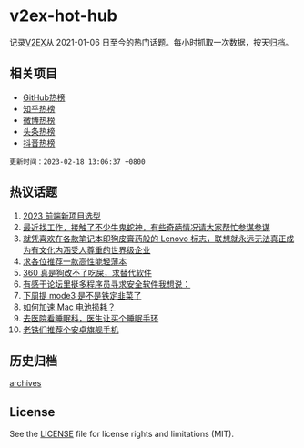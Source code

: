 # v2ex-hot-hub

 记录[V2EX](https://www.v2ex.com/)从 2021-01-06 日至今的热门话题。每小时抓取一次数据，按天[归档](archives)。
 
 ## 相关项目

- [GitHub热榜](https://github.com/lonnyzhang423/github-hot-hub)
- [知乎热榜](https://github.com/lonnyzhang423/zhihu-hot-hub)
- [微博热榜](https://github.com/lonnyzhang423/weibo-hot-hub)
- [头条热榜](https://github.com/lonnyzhang423/toutiao-hot-hub)
- [抖音热榜](https://github.com/lonnyzhang423/douyin-hot-hub)


 `更新时间：2023-02-18 13:06:37 +0800`

## 热议话题

1. [2023 前端新项目选型](https://www.v2ex.com/t/916984)
1. [最近找工作，接触了不少牛鬼蛇神，有些奇葩情况请大家帮忙参谋参谋](https://www.v2ex.com/t/916932)
1. [就凭喜欢在各款笔记本印狗皮膏药般的 Lenovo 标志，联想就永远无法真正成为有文化内涵受人尊重的世界级企业](https://www.v2ex.com/t/916980)
1. [求各位推荐一款高性能轻薄本](https://www.v2ex.com/t/917060)
1. [360 真是狗改不了吃屎，求替代软件](https://www.v2ex.com/t/916963)
1. [有感于论坛里挺多程序员寻求安全软件我想说：](https://www.v2ex.com/t/916977)
1. [下周提 mode3 是不是铁定韭菜了](https://www.v2ex.com/t/916931)
1. [如何加速 Mac 电池损耗？](https://www.v2ex.com/t/916952)
1. [去医院看睡眠科，医生让买个睡眠手环](https://www.v2ex.com/t/916941)
1. [老铁们推荐个安卓旗舰手机](https://www.v2ex.com/t/916998)

## 历史归档

[archives](archives)

## License

See the [LICENSE](LICENSE) file for license rights and limitations (MIT).
